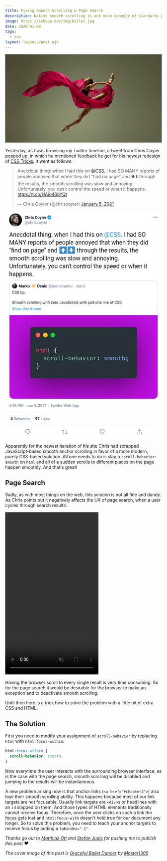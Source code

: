 ```yaml
---
title: Fixing Smooth Scrolling & Page Search
description: Native smooth scrolling is one more example of standards paving the cow path by declaring a wide-spread practice officially a thing: being able to smoothly scroll the viewport to another part of a page without the user losing their orientation. As good at it is, though, it also has an undesired side effect on the browser's built-in page search. This posts shows what the problem is and how to solve it.
image: https://schepp.dev/img/ballet.jpg
date: 2020-01-06
tags:
  - css
layout: layouts/post.njk
---
```

![A ballet dancer](/img/ballet-resized.jpg)

Yesterday, as I was browsing my Twitter timeline, a tweet from Chris Coyier popped up, in which he mentioned feedback he got for his newest redesign of [CSS Tricks](https://css-tricks.com/). It went as follows:

<blockquote class="twitter-tweet"><p lang="en" dir="ltr">Anecdotal thing: when I had this on <a href="https://twitter.com/css?ref_src=twsrc%5Etfw">@CSS</a>, I had SO MANY reports of people annoyed that when they did &quot;find on page&quot; and ⬆️⬇️ through the results, the smooth scrolling was slow and annoying. Unfortunately, you can&#39;t control the speed or when it happens. <a href="https://t.co/HAio46bYQt">https://t.co/HAio46bYQt</a></p>&mdash; Chris Coyier (@chriscoyier) <a href="https://twitter.com/chriscoyier/status/1346513455516426242?ref_src=twsrc%5Etfw">January 5, 2021</a></blockquote> <script async src="https://platform.twitter.com/widgets.js" charset="utf-8"></script>

<noscript>
    <img src="/img/twitter-chris-coyer-smooth-scrolling-page-search.png" alt="Screenshot of Chris Coyier's tweet">
</noscript>

Apparently for the newest iteration of his site Chris had scrapped JavaScript-based smooth anchor scrolling in favor of a more modern, purely CSS-based solution. All one needs to do is slap a `scroll-behavior: smooth` on `html` and all of a sudden scrolls to different places on the page happen smoothly. And that's great!

## Page Search

Sadly, as with most things on the web, this solution is not all fine and dandy. As Chris points out it negatively affects the UX of page search, when a user cycles through search results:

<video width="300" height="520" autoplay muted loop>
  <source src="/img/smooth-scroll-page-search.mp4" type="video/mp4">
</video>

Having the browser scroll to every single result is very time consuming. So for the page search it would be desirable for the browser to make an exception and to deactivate smooth scrolling.

Until then here is a trick how to solve the problem with a little nit of extra CSS and HTML.

## The Solution

First you need to modify your assignment of `scroll-behavior` by replacing `html` with `html:focus-within`:

```css
html:focus-within {
  scroll-behavior: smooth;
}
```

Now everytime the user interacts with the surrounding browser interface, as is the case with the page search, smooth scrolling will be disabled and jumping to the results will be instantaneous.

A new problem arising now is that anchor links (`<a href="#chapter2">`) also lose their smooth scrolling ability. This happens because most of our link targets are not focusable. Usually link targets are `<div>`s or headlines with an `id` slapped on them. And those types of HTML elements traditionally cannot receive focus. Therefore, once the user clicks on such a link the focus gets lost and `html:focus-with` doesn't hold true for our document any longer. So to solve this problem, you need to teach your anchor targets to receive focus by adding a `tabindex="-1"`.

_Thanks go out to [Matthias Ott](https://matthiasott.com/) and [Stefan Judis](https://www.stefanjudis.com/) for pushing me to publish this post ❤_

_The cover image of this post is [Graceful Ballet Dancer](https://www.shutterstock.com/de/image-photo/graceful-ballet-dancer-classic-ballerina-dancing-1412088299) by [Master1305](https://www.shutterstock.com/de/g/Master1305)_
